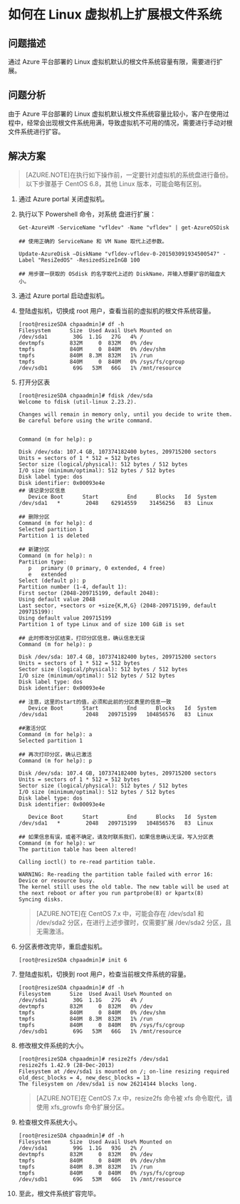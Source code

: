 <properties
	pageTitle="如何在 Linux 虚拟机上扩展根文件系统"
	description="如何在 Linux 虚拟机上扩展根文件系统"
	service=""
	resource="virtualmachines"
	authors=""
	displayOrder=""
	selfHelpType=""
    supportTopicIds=""
    productPesIds=""
    resourceTags="Virtual Machines, Linux, Root System File, GNOME, VNC"
    cloudEnvironments="MoonCake" />
<tags
	ms.service="virtual-machines-linux-aog"
	ms.date=""
	wacn.date="1/20/2017" />
# 如何在 Linux 虚拟机上扩展根文件系统

## **问题描述**

通过 Azure 平台部署的 Linux 虚拟机默认的根文件系统容量有限，需要进行扩展。

## **问题分析**

由于 Azure 平台部署的 Linux 虚拟机默认根文件系统容量比较小，客户在使用过程中，经常会出现根文件系统用满，导致虚拟机不可用的情况，需要进行手动对根文件系统进行扩容。

## **解决方案**

>[AZURE.NOTE]在执行如下操作前，一定要针对虚拟机的系统盘进行备份。以下步骤基于 CentOS 6.8，其他 Linux 版本，可能会略有区别。

1.	通过 Azure portal 关闭虚拟机。
2.	执行以下 Powershell 命令，对系统 盘进行扩展：

		Get-AzureVM -ServiceName "vfldev" -Name "vfldev" | get-AzureOSDisk 

		## 使用正确的 ServiceName 和 VM Name 取代上述参数。

		Update-AzureDisk –DiskName "vfldev-vfldev-0-201503091934500547" -Label "ResiZedOS" -ResizedSizeInGB 100

		## 用步骤一获取的 OSdisk 的名字取代上述的 DiskName，并输入想要扩容的磁盘大小。

3.	通过 Azure portal 启动虚拟机。
4.	登陆虚拟机，切换成 root 用户，查看当前的虚拟机的根文件系统容量。

		[root@resizeSDA chpaadmin]# df -h
		Filesystem      Size  Used Avail Use% Mounted on
		/dev/sda1        30G  1.1G   27G   4% /
		devtmpfs        832M     0  832M   0% /dev
		tmpfs           840M     0  840M   0% /dev/shm
		tmpfs           840M  8.3M  832M   1% /run
		tmpfs           840M     0  840M   0% /sys/fs/cgroup
		/dev/sdb1        69G   53M   66G   1% /mnt/resource

5.	打开分区表

		[root@resizeSDA chpaadmin]# fdisk /dev/sda
		Welcome to fdisk (util-linux 2.23.2).
		
		Changes will remain in memory only, until you decide to write them.
		Be careful before using the write command.
		
		
		Command (m for help): p
		
		Disk /dev/sda: 107.4 GB, 107374182400 bytes, 209715200 sectors
		Units = sectors of 1 * 512 = 512 bytes
		Sector size (logical/physical): 512 bytes / 512 bytes
		I/O size (minimum/optimal): 512 bytes / 512 bytes
		Disk label type: dos
		Disk identifier: 0x00093e4e
		## 请记录分区信息
		   Device Boot      Start         End      Blocks   Id  System
		/dev/sda1   *        2048    62914559    31456256   83  Linux
		
		## 删除分区
		Command (m for help): d
		Selected partition 1
		Partition 1 is deleted
		
		## 新建分区
		Command (m for help): n
		Partition type:
		   p   primary (0 primary, 0 extended, 4 free)
		   e   extended
		Select (default p): p
		Partition number (1-4, default 1):
		First sector (2048-209715199, default 2048):
		Using default value 2048
		Last sector, +sectors or +size{K,M,G} (2048-209715199, default 209715199):
		Using default value 209715199
		Partition 1 of type Linux and of size 100 GiB is set
		
		## 此时修改分区结束，打印分区信息，确认信息无误
		Command (m for help): p
		
		Disk /dev/sda: 107.4 GB, 107374182400 bytes, 209715200 sectors
		Units = sectors of 1 * 512 = 512 bytes
		Sector size (logical/physical): 512 bytes / 512 bytes
		I/O size (minimum/optimal): 512 bytes / 512 bytes
		Disk label type: dos
		Disk identifier: 0x00093e4e
		
		## 注意，这里的start的值，必须和此前的分区表里的信息一致
		   Device Boot      Start         End      Blocks   Id  System
		/dev/sda1            2048   209715199   104856576   83  Linux
		
		##激活分区
		Command (m for help): a
		Selected partition 1
		
		## 再次打印分区，确认已激活
		Command (m for help): p
		
		Disk /dev/sda: 107.4 GB, 107374182400 bytes, 209715200 sectors
		Units = sectors of 1 * 512 = 512 bytes
		Sector size (logical/physical): 512 bytes / 512 bytes
		I/O size (minimum/optimal): 512 bytes / 512 bytes
		Disk label type: dos
		Disk identifier: 0x00093e4e
		
		   Device Boot      Start         End      Blocks   Id  System
		/dev/sda1   *        2048   209715199   104856576   83  Linux
		
		## 如果信息有误，或者不确定，请及时联系我们，如果信息确认无误，写入分区表
		Command (m for help): wr
		The partition table has been altered!
		
		Calling ioctl() to re-read partition table.
		
		WARNING: Re-reading the partition table failed with error 16: Device or resource busy.
		The kernel still uses the old table. The new table will be used at
		the next reboot or after you run partprobe(8) or kpartx(8)
		Syncing disks.
		
	>[AZURE.NOTE]在 CentOS 7.x 中，可能会存在 /dev/sda1 和 /dev/sda2 分区，在进行上述步骤时，仅需要扩展 /dev/sda2 分区，且无需激活。

6.	分区表修改完毕，重启虚拟机。

		[root@resizeSDA chpaadmin]# init 6

7.	登陆虚拟机，切换到 root 用户，检查当前根文件系统的容量。
		
		[root@resizeSDA chpaadmin]# df -h
		Filesystem      Size  Used Avail Use% Mounted on
		/dev/sda1        30G  1.1G   27G   4% /
		devtmpfs        832M     0  832M   0% /dev
		tmpfs           840M     0  840M   0% /dev/shm
		tmpfs           840M  8.3M  832M   1% /run
		tmpfs           840M     0  840M   0% /sys/fs/cgroup
		/dev/sdb1        69G   53M   66G   1% /mnt/resource

8.	修改根文件系统的大小。

		[root@resizeSDA chpaadmin]# resize2fs /dev/sda1
		resize2fs 1.42.9 (28-Dec-2013)
		Filesystem at /dev/sda1 is mounted on /; on-line resizing required
		old_desc_blocks = 4, new_desc_blocks = 13
		The filesystem on /dev/sda1 is now 26214144 blocks long.

	>[AZURE.NOTE]在 CentOS 7.x 中，resize2fs 命令被 xfs 命令取代，请使用 xfs_growfs 命令扩展分区。

9.	检查根文件系统大小。

		[root@resizeSDA chpaadmin]# df -h
		Filesystem      Size  Used Avail Use% Mounted on
		/dev/sda1        99G  1.1G   93G   2% /
		devtmpfs        832M     0  832M   0% /dev
		tmpfs           840M     0  840M   0% /dev/shm
		tmpfs           840M  8.3M  832M   1% /run
		tmpfs           840M     0  840M   0% /sys/fs/cgroup
		/dev/sdb1        69G   53M   66G   1% /mnt/resource

10.	至此，根文件系统扩容完毕。

